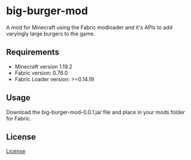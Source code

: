 # big-burger-mod
A mod for Minecraft using the Fabric modloader and it's APIs to add varyingly large burgers to the game.

## Requirements
- Minecraft version 1.19.2
- Fabric version: 0.76.0
- Fabric Loader version: >=0.14.19


## Usage
Download the big-burger-mod-0.0.1.jar file and place in your mods folder for Fabric.

## License
[License](https://github.com/technologyfreak/big-burger-mod/blob/master/LICENSE "License - Creative Commons")
